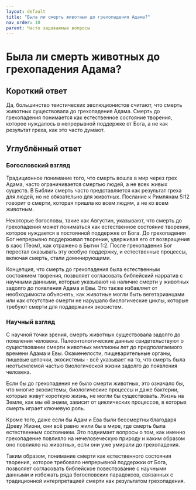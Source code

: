 ```yaml
---
layout: default
title: "Была ли смерть животных до грехопадения Адама?"
nav_order: 10
parent: Часто задаваемые вопросы
---
```


# Была ли смерть животных до грехопадения Адама?

## Короткий ответ

Да, большинство теистических эволюционистов считают, что смерть животных существовала до грехопадения Адама. Смерть до грехопадения понимается как естественное состояние творения, которое нуждалось в непрерывной поддержке от Бога, а не как результат греха, как это часто думают.

## Углублённый ответ

### Богословский взгляд

Традиционное понимание того, что смерть вошла в мир через грех Адама, часто ограничивается смертью людей, а не всех живых существ. В Библии смерть часто представляется как результат греха для людей, но не обязательно для животных. Послание к Римлянам 5:12 говорит о смерти, которая пришла ко всем людям, а не ко всем животным.

Некоторые богословы, такие как Августин, указывают, что смерть до грехопадения может пониматься как естественное состояние творения, которое нуждается в постоянной поддержке от Бога. До грехопадения Бог непрерывно поддерживал творение, удерживая его от возвращения в хаос (Теом), как отражено в Бытии 1:2. После грехопадения Бог перестал оказывать эту особую поддержку, и естественные процессы, включая смерть, стали доминирующими.

Концепция, что смерть до грехопадения была естественным состоянием творения, позволяет согласовать библейский нарратив с научными данными, которые указывают на наличие смерти у животных задолго до появления Адама и Евы. Это также избавляет от необходимости объяснять, как животные могли быть вегетарианцами или как отсутствие смерти не нарушало биологические циклы, которые требуют смерти для поддержания экосистем.

### Научный взгляд

С научной точки зрения, смерть животных существовала задолго до появления человека. Палеонтологические данные свидетельствуют о существовании смерти животных миллионы лет до предполагаемого времени Адама и Евы. Окаменелости, пищеварительные органы, пищевые цепочки, экосистемы - всё указывает на то, что смерть была неотъемлемой частью биологической жизни задолго до появления человека.

Если бы до грехопадения не было смерти животных, это означало бы, что многие экосистемы, биологические процессы и даже бактерии, которые живут короткую жизнь, не могли бы существовать. Жизнь на Земле, как мы её знаем, зависит от циклических процессов, в которых смерть играет ключевую роль.

Кроме того, даже если бы Адам и Ева были бессмертны благодаря Древу Жизни, они всё равно жили бы в мире, где смерть была естественным состоянием. Это поднимает вопросы о том, как именно грехопадение повлияло на нечеловеческую природу и каким образом оно повлияло на животных, если они уже умирали до грехопадения.

Таким образом, понимание смерти как естественного состояния творения, которое требовало непрерывной поддержки от Бога, позволяет согласовать библейское повествование с научными данными и избежать ряда богословских парадоксов, связанных с традиционной интерпретацией смерти как результатом грехопадения.